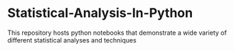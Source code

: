 # Statistical-Analysis-In-Python
This repository hosts python notebooks that demonstrate a wide variety of different statistical analyses and techniques 
